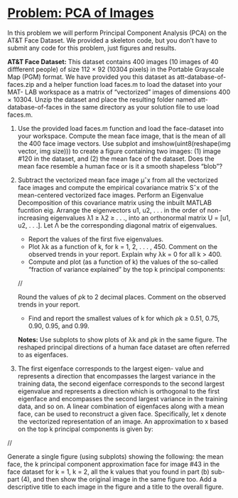 # <ins>Problem: PCA of Images</ins>

In this problem we will perform Principal Component Analysis (PCA) on the AT&T Face Dataset. We provided a skeleton code, but you don’t have to submit any code for this problem, just figures and results.

**AT&T Face Dataset:** This dataset contains 400 images (10 images of 40 diffferent people) of size 112 × 92 (10304 pixels) in the Portable Grayscale Map (PGM) format. We have provided you this dataset as att-database-of-faces.zip and a helper function load faces.m to load the dataset into your MAT- LAB workspace as a matrix of “vectorized” images of dimensions 400 × 10304. Unzip the dataset and place the resulting folder named att-database-of-faces in the same directory as your solution file to use load faces.m.

1. Use the provided load faces.m function and load the face-dataset into your workspace. Compute the mean face image, that is the mean of all the 400 face image vectors. Use subplot and imshow(uint8(reshape(img vector, img size))) to create a figure containing two images: (1) image #120 in the dataset, and (2) the mean face of the dataset. Does the mean face resemble a human face or is it a smooth shapeless “blob”?

2. Subtract the vectorized mean face image μˆx from all the vectorized face images and compute the empirical covariance matrix Sˆx of the mean-centered vectorized face images. Perform an Eigenvalue Decomposition of this covariance matrix using the inbuilt MATLAB fucntion eig. Arrange the eigenvectors u1, u2, . . . in the order of non-increasing eigenvalues λ1 ≥ λ2 ≥ . . ., into an orthonormal matrix U = [u1, u2, . . .]. Let Λ be the corresponding diagonal matrix of eigenvalues.

    * Report the values of the first five eigenvalues.
    *  Plot λk as a function of k, for k = 1, 2, . . . , 450. Comment on the observed trends in your
    report. Explain why λk = 0 for all k > 400.
    * Compute and plot (as a function of k) the values of the so-called “fraction of variance
    explained” by the top k principal components:

    //

    Round the values of ρk to 2 decimal places. Comment on the observed trends in your report.
    * Find and report the smallest values of k for which ρk ≥ 0.51, 0.75, 0.90, 0.95, and 0.99.

    **Notes:** Use subplots to show plots of λk and ρk in the same figure. The reshaped principal directions of a human face dataset are often referred to as eigenfaces.

3. The first eigenface corresponds to the largest eigen- value and represents a direction that encompasses the largest variance in the training data, the second eigenface corresponds to the second largest eigenvalue and represents a direction which is orthogonal to the first eigenface and encompasses the second largest variance in the training data, and so on. A linear combination of eigenfaces along with a mean face, can be used to reconstruct a given face. Specifically, let x denote the vectorized representation of an image. An approximation to x based on the top k principal components is given by: 

//

Generate a single figure (using subplots) showing the following: the mean face, the k principal component approximation face for image #43 in the face dataset for k = 1, k = 2, all the k values that you found in part (b) sub-part (4), and then show the original image in the same figure too. Add a descriptive title to each image in the figure and a title to the overall figure.
